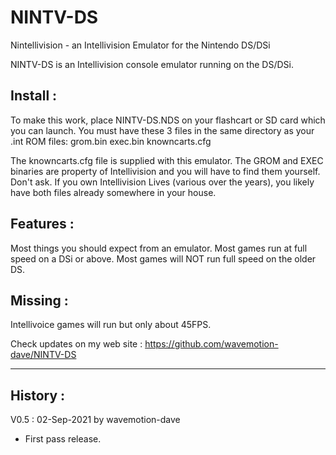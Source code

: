 # NINTV-DS
Nintellivision - an Intellivision Emulator for the Nintendo DS/DSi

NINTV-DS is an Intellivision console emulator running on the DS/DSi.

Install :
----------
To make this work, place NINTV-DS.NDS on your flashcart or SD card which you can launch.
You must have these 3 files in the same directory as your .int ROM files:
grom.bin
exec.bin
knowncarts.cfg

The knowncarts.cfg file is supplied with this emulator. The GROM and EXEC binaries are property
of Intellivision and you will have to find them yourself. Don't ask. If you own Intellivision 
Lives (various over the years), you likely have both files already somewhere in your house. 

Features :
----------
 Most things you should expect from an emulator. 
 Most games run at full speed on a DSi or above.
 Most games will NOT run full speed on the older DS. 

Missing :
---------
Intellivoice games will run but only about 45FPS. 

Check updates on my web site : https://github.com/wavemotion-dave/NINTV-DS

--------------------------------------------------------------------------------
History :
--------------------------------------------------------------------------------
V0.5 : 02-Sep-2021 by wavemotion-dave
  * First pass release. 

